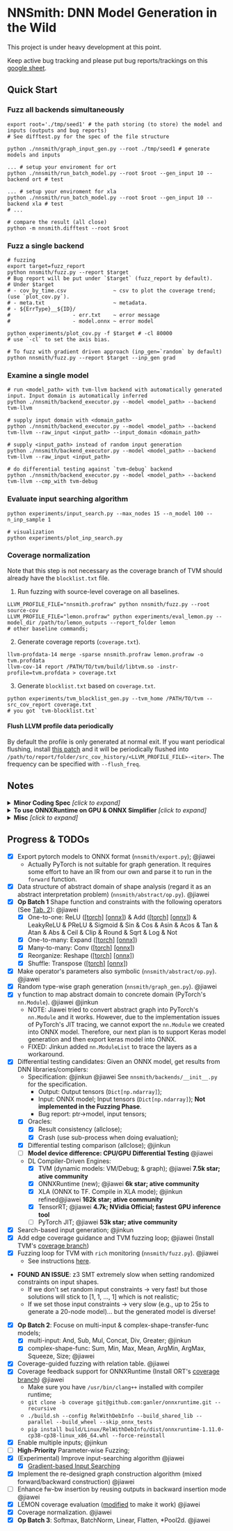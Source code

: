 # NNSmith: DNN Model Generation in the Wild

This project is under heavy development at this point.

Keep active bug tracking and please put bug reports/trackings on this [google sheet](https://docs.google.com/spreadsheets/d/15YY88x_JyZWom2YGNW2JO0JdqNVYWzPbaaRyhVxBJ_Y/edit#gid=0).

## Quick Start

### Fuzz all backends simultaneously

```shell
export root='./tmp/seed1' # the path storing (to store) the model and inputs (outputs and bug reports)
# See difftest.py for the spec of the file structure

python ./nnsmith/graph_input_gen.py --root ./tmp/seed1 # generate models and inputs

... # setup your enviroment for ort
python ./nnsmith/run_batch_model.py --root $root --gen_input 10 --backend ort # test

... # setup your enviroment for xla
python ./nnsmith/run_batch_model.py --root $root --gen_input 10 --backend xla # test
# ...

# compare the result (all close)
python -m nnsmith.difftest --root $root
```

### Fuzz a single backend

```shell
# fuzzing
export target=fuzz_report
python nnsmith/fuzz.py --report $target
# Bug report will be put under `$target` (fuzz_report by default).
# Under $target
# - cov_by_time.csv               ~ csv to plot the coverage trend; (use `plot_cov.py`).
# - meta.txt                      ~ metadata.
# - ${ErrType}__${ID}/      
#                    - err.txt    ~ error message
#                    - model.onnx ~ error model

python experiments/plot_cov.py -f $target # -cl 80000
# use `-cl` to set the axis bias.

# To fuzz with gradient driven approach (inp_gen=`random` by default)
python nnsmith/fuzz.py --report $target --inp_gen grad
```

### Examine a single model

```shell
# run <model_path> with tvm-llvm backend with automatically generated input. Input domain is automatically inferred
python ./nnsmith/backend_executor.py --model <model_path> --backend tvm-llvm

# supply input domain with <domain_path> 
python ./nnsmith/backend_executor.py --model <model_path> --backend tvm-llvm --raw_input <input_path> --input_domain <domain_path>

# supply <input_path> instead of random input generation
python ./nnsmith/backend_executor.py --model <model_path> --backend tvm-llvm --raw_input <input_path>

# do differential testing against `tvm-debug` backend
python ./nnsmith/backend_executor.py --model <model_path> --backend tvm-llvm --cmp_with tvm-debug

```

### Evaluate input searching algorithm

```shell
python experiments/input_search.py --max_nodes 15 --n_model 100 --n_inp_sample 1

# visualization
python experiments/plot_inp_search.py
```

### Coverage normalization

Note that this step is not necessary as the coverage branch of TVM should already have the `blocklist.txt` file.

1. Run fuzzing with source-level coverage on all baselines.

```shell
LLVM_PROFILE_FILE="nnsmith.profraw" python nnsmith/fuzz.py --root source-cov
LLVM_PROFILE_FILE="lemon.profraw" python experiments/eval_lemon.py --model_dir /path/to/lemon_outputs --report_folder lemon
# other baseline commands;
```

2. Generate coverage reports (`coverage.txt`).

```shell
llvm-profdata-14 merge -sparse nnsmith.profraw lemon.profraw -o tvm.profdata
llvm-cov-14 report /PATH/TO/tvm/build/libtvm.so -instr-profile=tvm.profdata > coverage.txt
```

3. Generate `blocklist.txt` based on `coverage.txt`.

```shell
python experiments/tvm_blocklist_gen.py --tvm_home /PATH/TO/tvm --src_cov_report coverage.txt
# you got `tvm-blocklist.txt`
```

#### Flush LLVM profile data periodically

By default the profile is only generated at normal exit. If you want periodical flushing, install [this patch](https://github.com/lazycal/tvm/commit/fdbb6b4369dc1df850836a02f069e72681ae7be4) and it will be periodically flushed into `/path/to/report/folder/src_cov_history/<LLVM_PROFILE_FILE>-<iter>`. The frequency can be specified with `--flush_freq`.

## Notes

<details><summary><b>Minor Coding Spec</b> <i>[click to expand]</i></summary>
<div>

- **Do not put repeated logging/warning in library code.** Fuzzing loop might execute such programs for many times that such logs will create numerous loggings that messes STDOUT.

</div>
</details>

<details><summary><b>To use ONNXRuntime on GPU & ONNX Simplifier</b> <i>[click to expand]</i></summary>
<div>

```shell
pip uninstall -y onnxruntime onnxruntime-gpu
pip install onnxruntime 
pip install onnxruntime-gpu # the order matters; and you have to split the install steps;
```

</div>
</details>

<details><summary><b>Misc</b> <i>[click to expand]</i></summary>
<div>

- To quickly install latest TVM on a linux machine (w/ CUDA 10.2 or higher): 
    - `pip install tlcpack-nightly-cu102 -f https://tlcpack.ai/wheels`
    - See also: https://tlcpack.ai/

- Please visit the following websites to learn about the operator conversion coverage when you decide to add new operators in our generator. That said, always prefer operators that are acceptable for most frameworks.
    - [TensorRT-ONNX Coverage](https://github.com/onnx/onnx-tensorrt/blob/master/docs/operators.md)
    - [PyTorch-ONNX Coverage](https://github.com/pytorch/pytorch/blob/master/caffe2/python/onnx/ONNXOpCoverage.md)
    - [TensorFlow-ONNX Coverage](https://github.com/onnx/onnx-tensorflow/blob/master/doc/support_status.md)
    - [Glow-ONNX Coverage](https://github.com/pytorch/glow/tree/d7bd6c59e68a105edafe094ee77c987903eb24a5/tests/models/onnxModels)
    - TVM-ONNX Coverage: N/A

</div>
</details>

## Progress & TODOs

- [x] Export pytorch models to ONNX format (`nnsmith/export.py`); @jiawei
    - Actually PyTorch is not suitable for graph generation. It requires some effort to have an IR from our own and parse it to run in the `forward` function.
- [x] Data structure of abstract domain of shape analysis (regard it as an abstract interpretation problem) (`nnsmith/abstract/op.py`). @jiawei
- [x] **Op Batch 1** Shape function and constraints with the following operators (See [Tab. 2](https://dl.acm.org/doi/pdf/10.1145/3453483.3454083)): @jiawei
    - [x] One-to-one: ReLU ([[torch]](https://pytorch.org/docs/stable/generated/torch.nn.ReLU.html) [[onnx]](https://github.com/onnx/onnx/blob/master/docs/Operators.md#relu)) & Add ([[torch]](https://pytorch.org/docs/stable/generated/torch.add.html) [[onnx]](https://github.com/onnx/onnx/blob/master/docs/Operators.md#add)) & LeakyReLU & PReLU & Sigmoid & Sin & Cos & Asin & Acos & Tan & Atan & Abs & Ceil & Clip & Round & Sqrt & Log & Not
    - [x] One-to-many: Expand ([[torch]](https://pytorch.org/docs/stable/generated/torch.Tensor.expand.html) [[onnx]](https://github.com/onnx/onnx/blob/master/docs/Operators.md#Expand))
    - [x] Many-to-many: Conv ([[torch]](https://pytorch.org/docs/stable/generated/torch.nn.Conv2d.html) [[onnx]](https://github.com/onnx/onnx/blob/master/docs/Operators.md#Conv))
    - [x] Reorganize: Reshape ([[torch]](https://pytorch.org/docs/stable/generated/torch.reshape.html) [[onnx]](https://github.com/onnx/onnx/blob/master/docs/Operators.md#reshape))
    - [x] Shuffle: Transpose ([[torch]](https://pytorch.org/docs/stable/generated/torch.transpose.html) [[onnx]](https://github.com/onnx/onnx/blob/master/docs/Operators.md#transpose))
- [x] Make operator's parameters also symbolic (`nnsmith/abstract/op.py`). @jiawei
- [x] Random type-wise graph generation (`nnsmith/graph_gen.py`). @jiawei
- [x] γ function to map abstract domain to concrete domain (PyTorch's `nn.Module`). @jiawei @jinkun
    - NOTE: Jiawei tried to convert abstract graph into PyTorch's `nn.Module` and it works. However, due to the implementation issues of PyTorch's JIT tracing, we cannot export the `nn.Module` we created into ONNX model. Therefore, our next plan is to support Keras model generation and then export keras model into ONNX.
    - FIXED: Jinkun added `nn.ModuleList` to trace the layers as a workaround.
- [x] Differential testing candidates: Given an ONNX model, get results from DNN libraries/compilers:
    - Specification: @jinkun @jiawei See `nnsmith/backends/__init__.py` for the specification.
        - Output: Output tensors (`Dict[np.ndarray]`);
        - Input: ONNX model; Input tensors (`Dict[np.ndarray]`); **Not implemented in the Fuzzing Phase**.
        - Bug report: ptr->model, input tensors;
    - [x] Oracles:
        - [x] Result consistency (allclose);
        - [x] Crash (use sub-process when doing evaluation);
    - [x] Differential testing comparison (allclose); @jinkun
    - [ ] **Model device difference: CPU/GPU Differential Testing** @jiawei
    - DL Compiler-Driven Engines:
      - [x] TVM (dynamic models: VM/Debug; & graph); @jiawei **7.5k star; ative community**
      - [x] ONNXRuntime (new); @jiawei **6k star; ative community**
      - [x] XLA (ONNX to TF. Compile in XLA mode); @jinkun refined@jiawei **162k star; ative community**
      - [x] TensorRT; @jiawei **4.7k; NVidia Official; fastest GPU inference tool**
      - [ ] PyTorch JIT; @jiawei **53k star; ative community**
- [x] Search-based input generation; @jinkun
- [x] Add edge coverage guidance and TVM fuzzing loop; @jiawei (Install TVM's [coverage branch](https://github.com/ganler/tvm/tree/coverage))
- [x] Fuzzing loop for TVM with `rich` monitoring (`nnsmith/fuzz.py`). @jiawei
    - See instructions [here](https://github.com/Tzer-AnonBot/tzer/blob/main/tvm_cov_patch/build_tvm.sh).
- **FOUND AN ISSUE**: z3 SMT extremely slow when setting randomized constraints on input shapes.
    - If we don't set random input constraints -> very fast! but those solutions will stick to [1, 1, ..., 1] which is not realistic;
    - If we set those input constraints -> very slow (e.g., up to 25s to generate a 20-node model)... but the generated model is diverse!
- [x] **Op Batch 2**: Focuse on multi-input & complex-shape-transfer-func models;
    - [x] multi-input: And, Sub, Mul, Concat, Div, Greater; @jinkun
    - [x] complex-shape-func: Sum, Min, Max, Mean, ArgMin, ArgMax, Squeeze, Size; @jiawei
- [x] Coverage-guided fuzzing with relation table. @jiawei
- [x] Coverage feedback support for ONNXRuntime (Install ORT's [coverage branch](https://github.com/ganler/onnxruntime/tree/coverage)) @jiawei
    - Make sure you have `/usr/bin/clang++` installed with compiler runtime;
    - `git clone -b coverage git@github.com:ganler/onnxruntime.git --recursive`
    - `./build.sh --config RelWithDebInfo --build_shared_lib --parallel --build_wheel --skip_onnx_tests`
    - `pip install build/Linux/RelWithDebInfo/dist/onnxruntime-1.11.0-cp38-cp38-linux_x86_64.whl --force-reinstall`
- [x] Enable multiple inputs; @jinkun
- [ ] **High-Priority** Parameter-wise Fuzzing;
- [x] (Experimental) Improve input-searching algorithm @jiawei
    - [x] [Gradient-based Input Searching](https://dl.acm.org/doi/pdf/10.1145/3468264.3468612)
- [x] Implement the re-designed graph construction algorithm (mixed forward/backward construction) @jiawei
- [ ] Enhance fw-bw insertion by reusing outputs in backward insertion mode @jiawei
- [x] LEMON coverage evaluation ([modified](https://github.com/ganler/LEMON) to make it work) @jiawei
- [x] Coverage normalization. @jiawei
- [x] **Op Batch 3**: Softmax, BatchNorm, Linear, Flatten, *Pool2d. @jiawei
